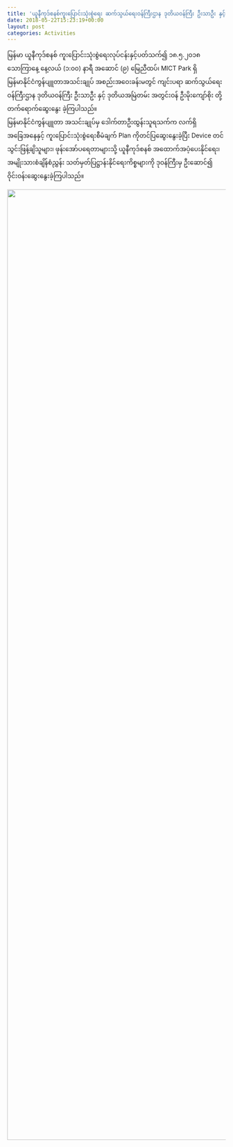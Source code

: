 ```yaml
---
title: 'ယူနီကုဒ်စနစ်ကူးပြောင်းသုံးစွဲရေး ဆက်သွယ်ရေးဝန်ကြီးဌာန ဒုတိယဝန်ကြီး ဦးသာဦး နှင့်  တွေ့ဆုံဆွေးနွေး'
date: 2018-05-22T15:23:19+00:00
layout: post
categories: Activities
---
```

မြန်မာ ယူနီကုဒ်စနစ် ကူးပြောင်းသုံးစွဲရေးလုပ်ငန်းနှင့်ပတ်သက်၍ ၁၈.၅.၂၀၁၈ သောကြာနေ့ နေ့လယ် (၁:၀၀) နာရီ အဆောင် (၉) မြေညီထပ်၊ MICT Park ရှိ မြန်မာနိုင်ငံကွန်ပျူတာအသင်းချုပ် အစည်းအဝေးခန်းမတွင် ကျင်းပရာ ဆက်သွယ်ရေးဝန်ကြီးဌာန ဒုတိယဝန်ကြီး ဦးသာဦး နှင့် ဒုတိယအမြဲတမ်း အတွင်းဝန် ဦးမိုးကျော်စိုး တို့တက်ရောက်ဆွေးနွေး ခဲ့ကြပါသည်။  
မြန်မာနိုင်ငံကွန်ပျူတာ အသင်းချုပ်မှ ဒေါက်တာဦးထွန်းသူရသက်က လက်ရှိအခြေအနေနှင့် ကူးပြောင်းသုံးစွဲရေးစီမံချက် Plan ကိုတင်ပြဆွေးနွေးခဲ့ပြီး Device တင်သွင်းဖြန့်ချိသူများ၊ ဖုန်းအော်ပရေတာများသို့ ယူနီကုဒ်စနစ် အထောက်အပံ့ပေးနိုင်ရေး၊ အမျိုးသားစံချိန်စံညွှန်း သတ်မှတ်ပြဋ္ဌာန်းနိုင်ရေးကိစ္စများကို ဒုဝန်ကြီးမှ ဦးဆောင်၍ ဝိုင်းဝန်းဆွေးနွေးခဲ့ကြပါသည်။

<img loading="lazy" class="alignnone size-full wp-image-3311" src="http://localhost/wordpress/wp-content/uploads/2018/05/DSC_0505aaa.jpg" alt="" width="5040" height="2192" />